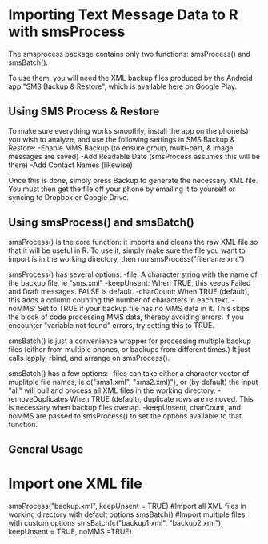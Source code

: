 <!-- README.md is generated from README.Rmd. Please edit that file -->
Importing Text Message Data to R with smsProcess
================================================

The smsprocess package contains only two functions: smsProcess() and smsBatch().

To use them, you will need the XML backup files produced by the Android app "SMS Backup & Restore", which is available [here](https://play.google.com/store/apps/details?id=com.riteshsahu.SMSBackupRestore) on Google Play.

Using SMS Process & Restore
---------------------------

To make sure everything works smoothly, install the app on the phone(s) you wish to analyze, and use the following settings in SMS Backup & Restore: -Enable MMS Backup (to ensure group, multi-part, & image messages are saved) -Add Readable Date (smsProcess assumes this will be there) -Add Contact Names (likewise)

Once this is done, simply press Backup to generate the necessary XML file. You must then get the file off your phone by emailing it to yourself or syncing to Dropbox or Google Drive.

Using smsProcess() and smsBatch()
---------------------------------

smsProcess() is the core function: it imports and cleans the raw XML file so that it will be useful in R. To use it, simply make sure the file you want to import is in the working directory, then run smsProcess("filename.xml")

smsProcess() has several options: -file: A character string with the name of the backup file, ie "sms.xml" -keepUnsent: When TRUE, this keeps Failed and Draft messages. FALSE is default. -charCount: When TRUE (default), this adds a column counting the number of characters in each text. -noMMS: Set to TRUE if your backup file has no MMS data in it. This skips the block of code processing MMS data, thereby avoiding errors. If you encounter "variable not found" errors, try setting this to TRUE.

smsBatch() is just a convenience wrapper for processing multiple backup files (either from multiple phones, or backups from different times.) It just calls lapply, rbind, and arrange on smsProcess().

smsBatch() has a few options: -files can take either a character vector of muplitple file names, ie c("sms1.xml", "sms2.xml)"), or (by default) the input "all" will pull and process all XML files in the working directory. -removeDuplicates When TRUE (default), duplicate rows are removed. This is necessary when backup files overlap. -keepUnsent, charCount, and noMMS are passed to smsProcess() to set the options available to that function.

General Usage
-------------

Import one XML file
===================

smsProcess("backup.xml", keepUnsent = TRUE) \#Import all XML files in working directory with default options smsBatch() \#Import multiple files, with custom options smsBatch(c("backup1.xml", "backup2.xml"), keepUnsent = TRUE, noMMS =TRUE)
